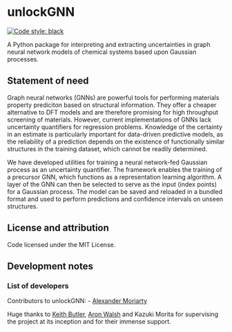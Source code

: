 # unlockGNN

[![Code style: black](https://img.shields.io/badge/code%20style-black-000000.svg)](https://github.com/psf/black)

A Python package for interpreting and extracting uncertainties in graph neural network models of chemical systems based upon Gaussian processes.

## Statement of need

Graph neural networks (GNNs) are powerful tools for performing materials property prediciton based on structural information.
They offer a cheaper alternative to DFT models and are therefore promising for high throughput screening of materials.
However, current implementations of GNNs lack uncertainty quantifiers for regression problems.
Knowledge of the certainty in an estimate is particularly important for data-driven predictive models,
as the reliability of a prediction depends on the existence of functionally similar structures in the
training dataset, which cannot be readily determined.

We have developed utilities for training a neural network-fed Gaussian process as an uncertainty quantifier.
The framework enables the training of a precursor GNN, which functions as a representation learning algorithm.
A layer of the GNN can then be selected to serve as the input (index points) for a Gaussian process.
The model can be saved and reloaded in a bundled format and used to perform predictions and confidence intervals
on unseen structures.

## License and attribution

Code licensed under the MIT License.

## Development notes

### List of developers

Contributors to unlockGNN:
    - [Alexander Moriarty](https://github.com/a-ws-m)

Huge thanks to [Keith Butler](https://github.com/keeeto), [Aron Walsh](https://github.com/aronwalsh) and Kazuki Morita
for supervising the project at its inception and for their immense support.

